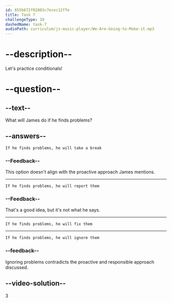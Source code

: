 ```yaml
---
id: 655b672f02003c7ecec12ffe
title: Task 7
challengeType: 19
dashedName: task-7
audioPath: curriculum/js-music-player/We-Are-Going-to-Make-it.mp3
---
```


<!--
AUDIO REFERENCE:
James: I'm using special tools to see where we might have problems, and then I have to fix them.
-->

# --description--

Let's practice conditionals!

# --question--

## --text--

What will James do if he finds problems?

## --answers--

`If he finds problems, he will take a break`

### --Feedback--

This option doesn't align with the proactive approach James mentions.

---

`If he finds problems, he will report them`

### --Feedback--

That's a good idea, but it's not what he says.

---

`If he finds problems, he will fix them`

---

`If he finds problems, he will ignore them`

### --feedback--

Ignoring problems contradicts the proactive and responsible approach discussed.

## --video-solution--

3
